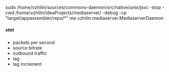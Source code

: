 sudo /home/vzhilin/sources/commons-daemon/src/native/unix/jsvc -stop -cwd /home/vzhilin/IdeaProjects/mediaserver/ -debug  -cp "target/appassembler/repo/*" me.vzhilin.mediaserver.MediaserverDaemon

##### stat

* packets per second
* source bitrate
* outbound traffic
* lag
* lag increment
